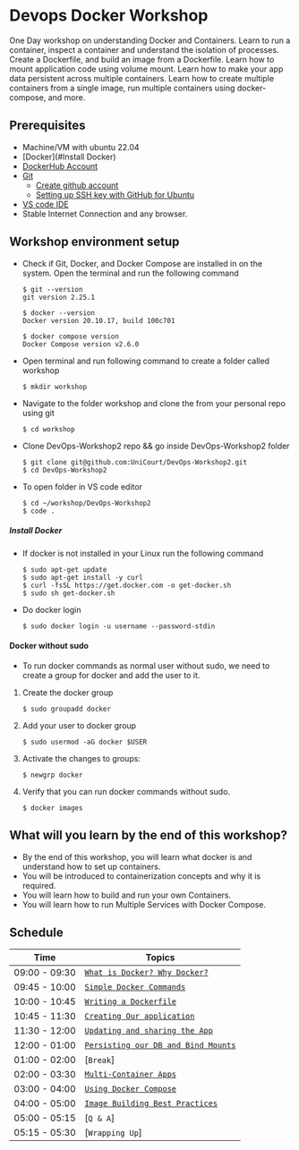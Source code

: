 # Devops Docker Workshop

One Day workshop on understanding Docker and Containers. Learn to run a container, inspect a container and understand
the isolation of processes. Create a Dockerfile, and build an image from a Dockerfile. Learn how to mount application
code using volume mount. Learn how to make your app data persistent across multiple containers. Learn how to create
multiple containers from a single image, run multiple containers using docker-compose, and more.

## Prerequisites

- Machine/VM with ubuntu 22.04
- [Docker](#Install Docker)
- [DockerHub Account]( https://hub.docker.com )
- [Git]( https://www.atlassian.com/git/tutorials/install-git#linux )
    - [Create github account](https://github.com/signup)
    - [Setting up SSH key with GitHub for Ubuntu](https://medium.com/featurepreneur/setting-up-ssh-key-with-github-for-ubuntu-cd8f2fabf25b)
- [VS code IDE]( https://linuxize.com/post/how-to-install-visual-studio-code-on-ubuntu-20-04/ )
- Stable Internet Connection and any browser.

## Workshop environment setup

- Check if Git, Docker, and Docker Compose are installed in on the system. Open the terminal and run the following
  command
  ```shell
  $ git --version
  git version 2.25.1

  $ docker --version
  Docker version 20.10.17, build 100c701

  $ docker compose version
  Docker Compose version v2.6.0

  ```
- Open terminal and run following command to create a folder called workshop
   ```shell
   $ mkdir workshop
   ```
- Navigate to the folder workshop and clone the from your personal repo using git
   ```shell
   $ cd workshop
   ```
- Clone DevOps-Workshop2 repo && go inside DevOps-Workshop2 folder
   ```shell
   $ git clone git@github.com:UniCourt/DevOps-Workshop2.git
   $ cd DevOps-Workshop2
   ```
- To open folder in VS code editor
   ```shell
   $ cd ~/workshop/DevOps-Workshop2
   $ code .
   ```

##### Install Docker

- If docker is not installed in your Linux run the following command
   ```shell
   $ sudo apt-get update
   $ sudo apt-get install -y curl 
   $ curl -fsSL https://get.docker.com -o get-docker.sh
   $ sudo sh get-docker.sh
  ```
- Do docker login
   ```shell
   $ sudo docker login -u username --password-stdin
   ```

#### Docker without sudo

- To run docker commands as normal user without sudo, we need to create a group for docker and add the user to it.

1. Create the docker group
    ```shell
    $ sudo groupadd docker
    ```
2. Add your user to docker group
    ```shell
    $ sudo usermod -aG docker $USER
    ```
3. Activate the changes to groups:
    ```shell
   $ newgrp docker
    ```
4. Verify that you can run docker commands without sudo.
    ```shell
   $ docker images
    ```

## What will you learn by the end of this workshop?

- By the end of this workshop, you will learn what docker is and understand how to set up containers.
- You will be introduced to containerization concepts and why it is required.
- You will learn how to build and run your own Containers.
- You will learn how to run Multiple Services with Docker Compose.

## Schedule

| Time          | Topics                                                                     |
|---------------|----------------------------------------------------------------------------|
| 09:00 - 09:30 | [`What is Docker? Why Docker?`](./docs/docker_intro.md)                    |
| 09:45 - 10:00 | [`Simple Docker Commands`](./docs/simple_docker_commands.md)               |
| 10:00 - 10:45 | [`Writing a Dockerfile`](./docs/dockerfile_instructions.md)                |
| 10:45 - 11:30 | [`Creating Our application`](./docs/creating_our_app.md)                   |
| 11:30 - 12:00 | [`Updating and sharing the App`](./docs/updating_and_sharing_our_app.md)   |
| 12:00 - 01:00 | [`Persisting our DB and Bind Mounts`](./docs/persisting_our_app.md)        |
| 01:00 - 02:00 | [`Break`]                                                                  |
| 02:00 - 03:30 | [`Multi-Container Apps`](./docs/multi_container_app.md)                    |
| 03:00 - 04:00 | [`Using Docker Compose`](./docs/using_docker_compose.md)                   |
| 04:00 - 05:00 | [`Image Building Best Practices`](./docs/image_building_best_practices.md) |                        |
| 05:00 - 05:15 | [`Q & A`]                                                                  |
| 05:15 - 05:30 | [`Wrapping Up`]                                                            |
